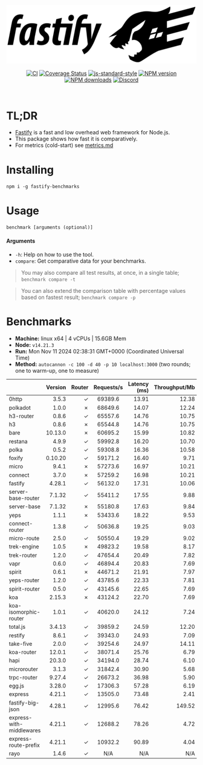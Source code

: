 <div align="center">
  <img src="https://github.com/fastify/graphics/raw/HEAD/fastify-landscape-outlined.svg" width="650" height="auto"/>
</div>

<div align="center">

[![CI](https://github.com/fastify/fastify/workflows/ci/badge.svg)](https://github.com/fastify/fastify/actions/workflows/ci.yml)
[![Coverage Status](https://coveralls.io/repos/github/fastify/fastify/badge.svg?branch=master)](https://coveralls.io/github/fastify/fastify?branch=master)
[![js-standard-style](https://img.shields.io/badge/code%20style-standard-brightgreen.svg?style=flat)](http://standardjs.com/)
[![NPM version](https://img.shields.io/npm/v/fastify.svg?style=flat)](https://www.npmjs.com/package/fastify)
[![NPM downloads](https://img.shields.io/npm/dm/fastify.svg?style=flat)](https://www.npmjs.com/package/fastify) [![Discord](https://img.shields.io/discord/725613461949906985)](https://discord.gg/fastify)

</div>
<br />

# TL;DR

* [Fastify](https://github.com/fastify/fastify) is a fast and low overhead web framework for Node.js.
* This package shows how fast it is comparatively.
* For metrics (cold-start) see [metrics.md](./METRICS.md)

# Installing

```
npm i -g fastify-benchmarks
```

# Usage

```
benchmark [arguments (optional)]
```

#### Arguments

* `-h`: Help on how to use the tool.
* `compare`: Get comparative data for your benchmarks.

> You may also compare all test results, at once, in a single table; `benchmark compare -t`

> You can also extend the comparison table with percentage values based on fastest result; `benchmark compare -p`
# Benchmarks

* __Machine:__ linux x64 | 4 vCPUs | 15.6GB Mem
* __Node:__ `v14.21.3`
* __Run:__ Mon Nov 11 2024 02:38:31 GMT+0000 (Coordinated Universal Time)
* __Method:__ `autocannon -c 100 -d 40 -p 10 localhost:3000` (two rounds; one to warm-up, one to measure)

|                          | Version | Router | Requests/s | Latency (ms) | Throughput/Mb |
| :--                      | --:     | --:    | :-:        | --:          | --:           |
| 0http                    | 3.5.3   | ✓      | 69389.6    | 13.91        | 12.38         |
| polkadot                 | 1.0.0   | ✗      | 68649.6    | 14.07        | 12.24         |
| h3-router                | 0.8.6   | ✓      | 65557.6    | 14.76        | 10.75         |
| h3                       | 0.8.6   | ✗      | 65544.8    | 14.76        | 10.75         |
| bare                     | 10.13.0 | ✗      | 60695.2    | 15.99        | 10.82         |
| restana                  | 4.9.9   | ✓      | 59992.8    | 16.20        | 10.70         |
| polka                    | 0.5.2   | ✓      | 59308.8    | 16.36        | 10.58         |
| foxify                   | 0.10.20 | ✓      | 59171.2    | 16.40        | 9.71          |
| micro                    | 9.4.1   | ✗      | 57273.6    | 16.97        | 10.21         |
| connect                  | 3.7.0   | ✗      | 57259.2    | 16.98        | 10.21         |
| fastify                  | 4.28.1  | ✓      | 56132.0    | 17.31        | 10.06         |
| server-base-router       | 7.1.32  | ✓      | 55411.2    | 17.55        | 9.88          |
| server-base              | 7.1.32  | ✗      | 55180.8    | 17.63        | 9.84          |
| yeps                     | 1.1.1   | ✗      | 53433.6    | 18.22        | 9.53          |
| connect-router           | 1.3.8   | ✓      | 50636.8    | 19.25        | 9.03          |
| micro-route              | 2.5.0   | ✓      | 50550.4    | 19.29        | 9.02          |
| trek-engine              | 1.0.5   | ✗      | 49823.2    | 19.58        | 8.17          |
| trek-router              | 1.2.0   | ✓      | 47654.4    | 20.49        | 7.82          |
| vapr                     | 0.6.0   | ✓      | 46894.4    | 20.83        | 7.69          |
| spirit                   | 0.6.1   | ✗      | 44671.2    | 21.91        | 7.97          |
| yeps-router              | 1.2.0   | ✓      | 43785.6    | 22.33        | 7.81          |
| spirit-router            | 0.5.0   | ✓      | 43145.6    | 22.65        | 7.69          |
| koa                      | 2.15.3  | ✗      | 43124.2    | 22.70        | 7.69          |
| koa-isomorphic-router    | 1.0.1   | ✓      | 40620.0    | 24.12        | 7.24          |
| total.js                 | 3.4.13  | ✓      | 39859.2    | 24.59        | 12.20         |
| restify                  | 8.6.1   | ✓      | 39343.0    | 24.93        | 7.09          |
| take-five                | 2.0.0   | ✓      | 39254.6    | 24.97        | 14.11         |
| koa-router               | 12.0.1  | ✓      | 38071.4    | 25.76        | 6.79          |
| hapi                     | 20.3.0  | ✓      | 34194.0    | 28.74        | 6.10          |
| microrouter              | 3.1.3   | ✓      | 31842.4    | 30.90        | 5.68          |
| trpc-router              | 9.27.4  | ✓      | 26673.2    | 36.98        | 5.90          |
| egg.js                   | 3.28.0  | ✓      | 17306.3    | 57.28        | 6.19          |
| express                  | 4.21.1  | ✓      | 13505.0    | 73.48        | 2.41          |
| fastify-big-json         | 4.28.1  | ✓      | 12995.6    | 76.42        | 149.52        |
| express-with-middlewares | 4.21.1  | ✓      | 12688.2    | 78.26        | 4.72          |
| express-route-prefix     | 4.21.1  | ✓      | 10932.2    | 90.89        | 4.04          |
| rayo                     | 1.4.6   | ✓      | N/A        | N/A          | N/A           |
